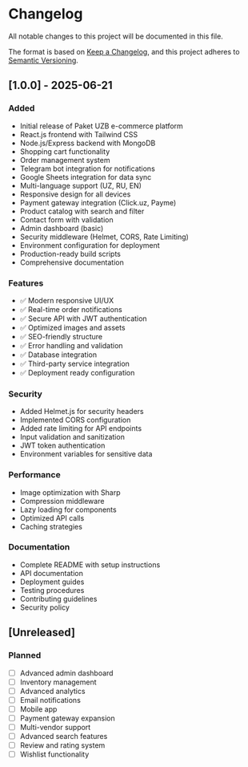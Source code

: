 # Changelog

All notable changes to this project will be documented in this file.

The format is based on [Keep a Changelog](https://keepachangelog.com/en/1.0.0/),
and this project adheres to [Semantic Versioning](https://semver.org/spec/v2.0.0.html).

## [1.0.0] - 2025-06-21

### Added
- Initial release of Paket UZB e-commerce platform
- React.js frontend with Tailwind CSS
- Node.js/Express backend with MongoDB
- Shopping cart functionality
- Order management system
- Telegram bot integration for notifications
- Google Sheets integration for data sync
- Multi-language support (UZ, RU, EN)
- Responsive design for all devices
- Payment gateway integration (Click.uz, Payme)
- Product catalog with search and filter
- Contact form with validation
- Admin dashboard (basic)
- Security middleware (Helmet, CORS, Rate Limiting)
- Environment configuration for deployment
- Production-ready build scripts
- Comprehensive documentation

### Features
- ✅ Modern responsive UI/UX
- ✅ Real-time order notifications
- ✅ Secure API with JWT authentication
- ✅ Optimized images and assets
- ✅ SEO-friendly structure
- ✅ Error handling and validation
- ✅ Database integration
- ✅ Third-party service integration
- ✅ Deployment ready configuration

### Security
- Added Helmet.js for security headers
- Implemented CORS configuration
- Added rate limiting for API endpoints
- Input validation and sanitization
- JWT token authentication
- Environment variables for sensitive data

### Performance
- Image optimization with Sharp
- Compression middleware
- Lazy loading for components
- Optimized API calls
- Caching strategies

### Documentation
- Complete README with setup instructions
- API documentation
- Deployment guides
- Testing procedures
- Contributing guidelines
- Security policy

## [Unreleased]

### Planned
- [ ] Advanced admin dashboard
- [ ] Inventory management
- [ ] Advanced analytics
- [ ] Email notifications
- [ ] Mobile app
- [ ] Payment gateway expansion
- [ ] Multi-vendor support
- [ ] Advanced search features
- [ ] Review and rating system
- [ ] Wishlist functionality
